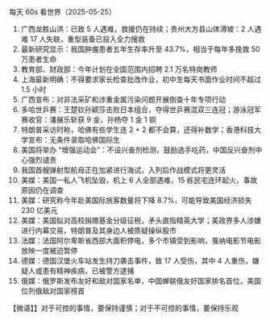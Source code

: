 每天 60s 看世界（2025-05-25）

1. 广西龙胜山洪：已致 5 人遇难，救援仍在持续；贵州大方县山体滑坡：2 人遇难 17 人失联，重型装备已投入全力搜救
2. 最新研究显示：我国肿瘤患者五年生存率升至 43.7%，相当于每年多挽救 50 万患者生命
3. 教育部、财政部：今年计划在全国范围内招聘 2.1 万名特岗教师
4. 上海最新明确：不得要求家长检查批改作业，初中生每天书面作业时间不超过 1.5 小时
5. 广西宣布：对非法采矿和涉重金属污染问题开展倒查十年专项行动
6. 多哈世乒赛：王楚钦孙颖莎击败日本组合，夺得世乒赛混双三连冠；游泳冠军赛收官：潘展乐斩获 9 金，孙杨夺 1 金 1 铜
7. 特朗普采访时称，哈佛有些学生连 2 + 2 都不会算，还得补数学；香港科技大学宣布：无条件录取哈佛国际生
8. 美国将举办 “增强运动会”：不设兴奋剂检测，鼓励选手吃药，中国反兴奋剂中心强烈谴责
9. 我国首艘弹射型航母正在加紧进行海试，入列后作战模式将更灵活
10. 美媒：美国一私人飞机坠毁，机上 6 人全部遇难，15 栋民宅连环起火，事故原因仍在调查
11. 美媒：研究称今年赴美国际旅客数量将下降 8.7%，可能导致美国经济损失 230 亿美元
12. 美媒：美国拟对高校捐赠基金分级征税，矛头直指精英大学；美政界多人涉嫌进行内幕交易，特朗普及其身边人被质疑操纵股市
13. 法媒：法国阿尔卑斯省西部大面积停电，多个市镇受到影响，戛纳电影节电影放映一度被迫暂停
14. 德媒：德国汉堡火车站发生持刀袭击事件，致 17 人受伤，其中 4 人重伤，嫌疑人或患有精神疾病，已被警方逮捕
15. 俄媒：俄罗斯发布友好和敌对国家名单，中国蝉联俄友好国家排名首位，美国位列俄敌对国家榜首

【微语】】对于可控的事情，要保持谨慎；对于不可控的事情，要保持乐观